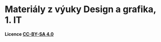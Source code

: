 # Materiály z výuky Design a grafika, 1. IT

**Licence [CC-BY-SA 4.0](https://creativecommons.org/licenses/by-sa/4.0/deed.cs)**
